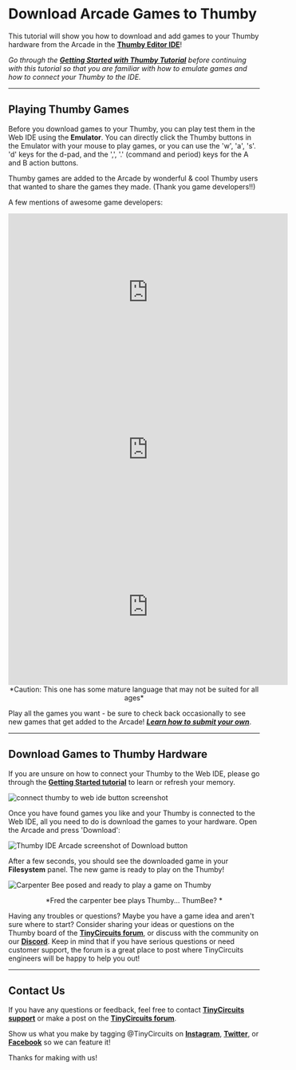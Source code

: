# Download Arcade Games to Thumby

This tutorial will show you how to download and add games to your Thumby hardware from the Arcade in the [**Thumby Editor IDE**](https://tinycircuits.github.io/ "Thumby Editor")! 

*Go through the [**Getting Started with Thumby Tutorial**](https://tinycircuits.com/blogs/learn/thumby-getting-started-tutorial "Thumby getting started tutorial") before continuing with this tutorial so that you are familiar with how to emulate games and how to connect your Thumby to the IDE.*


---

## Playing Thumby Games

Before you download games to your Thumby, you can play test them in the Web IDE using the **Emulator**. You can directly click the Thumby buttons in the Emulator with your mouse to play games, or you can use the 'w', 'a', 's'. 'd' keys for the d-pad, and the ',', '.' (command and period) keys for the A and B action buttons.

Thumby games are added to the Arcade by wonderful & cool Thumby users that wanted to share the games they made. (Thank you game developers!!)

A few mentions of awesome game developers:

<center><iframe width="560" height="315" src="https://www.youtube.com/embed/3JsQ5FkIWRI" title="YouTube video player" frameborder="0" allow="accelerometer; autoplay; clipboard-write; encrypted-media; gyroscope; picture-in-picture" allowfullscreen></iframe></center>

<center><iframe width="560" height="315" src="https://www.youtube.com/embed/4MuQfzmPXts" title="YouTube video player" frameborder="0" allow="accelerometer; autoplay; clipboard-write; encrypted-media; gyroscope; picture-in-picture" allowfullscreen></iframe></center>

<center><iframe width="560" height="315" src="https://www.youtube.com/embed/dEVXW3sdPtM" title="YouTube video player" frameborder="0" allow="accelerometer; autoplay; clipboard-write; encrypted-media; gyroscope; picture-in-picture" allowfullscreen></iframe></center>
<center>*Caution: This one has some mature language that may not be suited for all ages*</center>

Play all the games you want - be sure to check back occasionally to see new games that get added to the Arcade! [_**Learn how to submit your own**_](https://tinycircuits.com/blogs/learn/thumby-tutorial-submitting-a-game "How to submit thumby games using github tutorial").

---

## Download Games to Thumby Hardware

If you are unsure on how to connect your Thumby to the Web IDE, please go through the **[Getting Started tutorial](https://tinycircuits.com/blogs/learn/thumby-getting-started-tutorial "thumby getting started tutorial")** to learn or refresh your memory. 

![connect thumby to web ide button screenshot](/images/ide-connect-thumby.png)

Once you have found games you like and your Thumby is connected to the Web IDE, all you need to do is download the games to your hardware. Open the Arcade and press 'Download':

![Thumby IDE Arcade screenshot of Download button](/images/ide-arcade.png)

After a few seconds, you should see the downloaded game in your **Filesystem** panel. The new game is ready to play on the Thumby!

![Carpenter Bee posed and ready to play a game on Thumby](https://cdn.shopify.com/s/files/1/1125/2198/files/DSC01678.jpg?v=1642200460)
<center>*Fred the carpenter bee plays Thumby... ThumBee?  *</center>


Having any troubles or questions? Maybe you have a game idea and aren't sure where to start? Consider sharing your ideas or questions on the Thumby board of the **[TinyCircuits forum](http://forum.tinycircuits.com/index.php "TinyCircuits Arduino forum")**, or discuss with the community on our **[Discord](https://discord.gg/vzf3wQXVvm "Link to join the tinycircuits Discord")**. Keep in mind that if you have serious questions or need customer support, the forum is a great place to post where TinyCircuits engineers will be happy to help you out!

---

## Contact Us

If you have any questions or feedback, feel free to contact **[TinyCircuits support](https://tinycircuits.com/pages/contact-us "TinyCircuits email and contact form")** or make a post on the **[TinyCircuits forum](http://forum.tinycircuits.com/index.php "TinyCircuits Arduino forum")**.

Show us what you make by tagging @TinyCircuits on **[Instagram](https://www.instagram.com/tinycircuits/)**, [**Twitter**](https://twitter.com/tinycircuits), or [**Facebook**](https://www.facebook.com/TinyCircuits/) so we can feature it!

Thanks for making with us!
